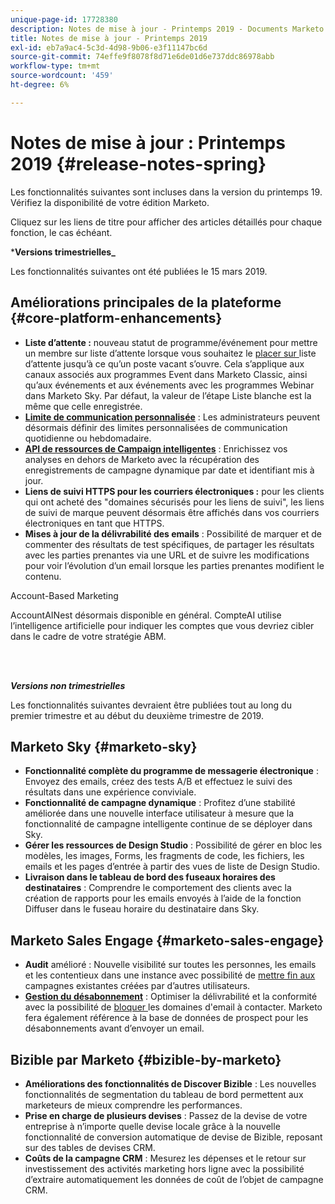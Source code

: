 ```yaml
---
unique-page-id: 17728380
description: Notes de mise à jour - Printemps 2019 - Documents Marketo - Documentation du produit
title: Notes de mise à jour - Printemps 2019
exl-id: eb7a9ac4-5c3d-4d98-9b06-e3f11147bc6d
source-git-commit: 74effe9f8078f8d71e6de01d6e737ddc86978abb
workflow-type: tm+mt
source-wordcount: '459'
ht-degree: 6%

---
```


# Notes de mise à jour : Printemps 2019 {#release-notes-spring}

Les fonctionnalités suivantes sont incluses dans la version du printemps 19. Vérifiez la disponibilité de votre édition Marketo.

Cliquez sur les liens de titre pour afficher des articles détaillés pour chaque fonction, le cas échéant.

***Versions trimestrielles_**

Les fonctionnalités suivantes ont été publiées le 15 mars 2019.

## Améliorations principales de la plateforme {#core-platform-enhancements}

* **Liste d’attente :** nouveau statut de programme/événement pour mettre un membre sur liste d’attente lorsque vous souhaitez le  [placer sur ](/help/marketo/product-docs/core-marketo-concepts/smart-campaigns/program-flow-actions/change-program-status.md) liste d’attente jusqu’à ce qu’un poste vacant s’ouvre. Cela s’applique aux canaux associés aux programmes Event dans Marketo Classic, ainsi qu’aux événements et aux événements avec les programmes Webinar dans Marketo Sky. Par défaut, la valeur de l’étape Liste blanche est la même que celle enregistrée.
* **[Limite de communication personnalisée](/help/marketo/product-docs/administration/email-setup/enable-communication-limits.md)** : Les administrateurs peuvent désormais définir des limites personnalisées de communication quotidienne ou hebdomadaire.
* **[API de ressources de Campaign intelligentes](https://developers.marketo.com/rest-api/assets/campaigns/)** : Enrichissez vos analyses en dehors de Marketo avec la récupération des enregistrements de campagne dynamique par date et identifiant mis à jour.
* **Liens de suivi HTTPS pour les courriers électroniques :** pour les clients qui ont acheté des &quot;domaines sécurisés pour les liens de suivi&quot;, les liens de suivi de marque peuvent désormais être affichés dans vos courriers électroniques en tant que HTTPS.
* **Mises à jour de la délivrabilité des emails** : Possibilité de marquer et de commenter des résultats de test spécifiques, de partager les résultats avec les parties prenantes via une URL et de suivre les modifications pour voir l’évolution d’un email lorsque les parties prenantes modifient le contenu.

Account-Based Marketing

**[](/help/marketo/product-docs/target-account-management/account-profiling/account-profiling-ranking-and-tuning.md)** AccountAINest désormais disponible en général. CompteAI utilise l’intelligence artificielle pour indiquer les comptes que vous devriez cibler dans le cadre de votre stratégie ABM.

<br> 

**_Versions non trimestrielles_**

Les fonctionnalités suivantes devraient être publiées tout au long du premier trimestre et au début du deuxième trimestre de 2019.

## Marketo Sky {#marketo-sky}

* **Fonctionnalité complète du programme de messagerie électronique** : Envoyez des emails, créez des tests A/B et effectuez le suivi des résultats dans une expérience conviviale.
* **Fonctionnalité de campagne dynamique** : Profitez d’une stabilité améliorée dans une nouvelle interface utilisateur à mesure que la fonctionnalité de campagne intelligente continue de se déployer dans Sky.
* **Gérer les ressources de Design Studio** : Possibilité de gérer en bloc les modèles, les images, Forms, les fragments de code, les fichiers, les emails et les pages d’entrée à partir des vues de liste de Design Studio.
* **Livraison dans le tableau de bord des fuseaux horaires des destinataires** : Comprendre le comportement des clients avec la création de rapports pour les emails envoyés à l’aide de la fonction Diffuser dans le fuseau horaire du destinataire dans Sky.

## Marketo Sales Engage {#marketo-sales-engage}

* **Audit** amélioré : Nouvelle visibilité sur toutes les personnes, les emails et les  [](/help/marketo/product-docs/marketo-sales-connect/templates/view-template-list-as-a-another-user.md) contentieux dans une instance avec possibilité de  [mettre fin aux ](/help/marketo/product-docs/marketo-sales-connect/campaigns/view-campaigns-list-as-another-user.md)campagnes existantes créées par d’autres utilisateurs.
* **[Gestion du désabonnement](/help/marketo/product-docs/marketo-sales-connect/email/unsubscribes/marketo-unsubscribe-check.md)** : Optimiser la délivrabilité et la conformité avec la possibilité de  [bloquer ](/help/marketo/product-docs/marketo-sales-connect/admin/blocked-domains.md) les domaines d&#39;email à contacter. Marketo fera également référence à la base de données de prospect pour les désabonnements avant d’envoyer un email.

## Bizible par Marketo {#bizible-by-marketo}

* **Améliorations des fonctionnalités de Discover Bizible** : Les nouvelles fonctionnalités de segmentation du tableau de bord permettent aux marketeurs de mieux comprendre les performances.
* **Prise en charge de plusieurs devises** : Passez de la devise de votre entreprise à n’importe quelle devise locale grâce à la nouvelle fonctionnalité de conversion automatique de devise de Bizible, reposant sur des tables de devises CRM.
* **Coûts de la campagne CRM** : Mesurez les dépenses et le retour sur investissement des activités marketing hors ligne avec la possibilité d’extraire automatiquement les données de coût de l’objet de campagne CRM.
